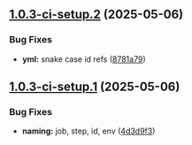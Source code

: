 ## [1.0.3-ci-setup.2](https://github.com/TechnologyEnhancedLearning/TELBlazor/compare/v1.0.3-ci-setup.1...v1.0.3-ci-setup.2) (2025-05-06)


### Bug Fixes

* **yml:** snake case id refs ([8781a79](https://github.com/TechnologyEnhancedLearning/TELBlazor/commit/8781a79db4442eb2ab52821443fadb1c01276faa))

## [1.0.3-ci-setup.1](https://github.com/TechnologyEnhancedLearning/TELBlazor/compare/v1.0.2...v1.0.3-ci-setup.1) (2025-05-06)


### Bug Fixes

* **naming:** job, step, id, env ([4d3d9f3](https://github.com/TechnologyEnhancedLearning/TELBlazor/commit/4d3d9f3f07205f3f16fafe019eb5ccb7cd82e687))
